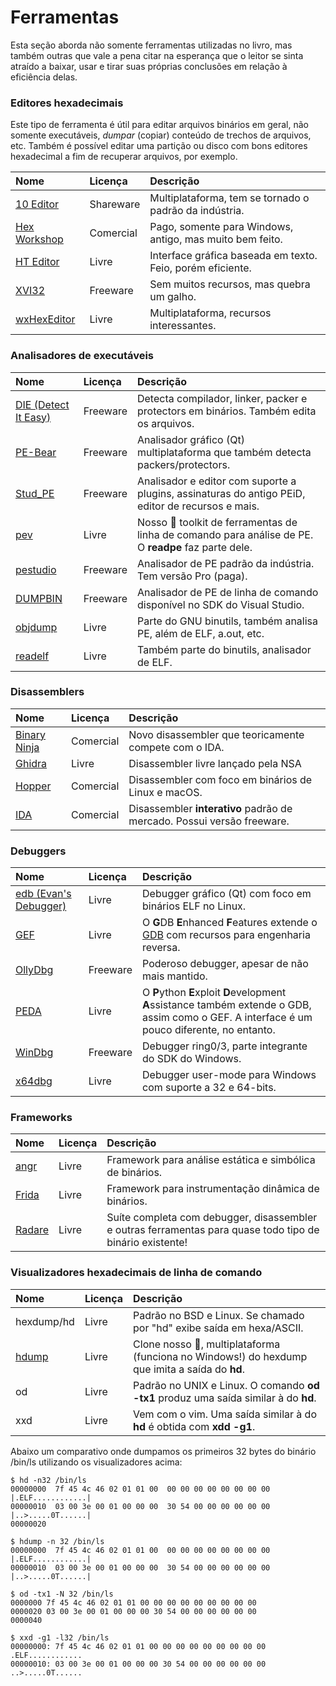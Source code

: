 # Ferramentas

Esta seção aborda não somente ferramentas utilizadas no livro, mas também outras que vale a pena citar na esperança que o leitor se sinta atraído a baixar, usar e tirar suas próprias conclusões em relação à eficiência delas.

### Editores hexadecimais

Este tipo de ferramenta é útil para editar arquivos binários em geral, não somente executáveis, _dumpar_ \(copiar\) conteúdo de trechos de arquivos, etc. Também é possível editar uma partição ou disco com bons editores hexadecimal a fim de recuperar arquivos, por exemplo.

| Nome | Licença | Descrição |
| :--- | :--- | :--- |
| [10 Editor](https://www.sweetscape.com/010editor/) | Shareware | Multiplataforma, tem se tornado o padrão da indústria. |
| [Hex Workshop](http://www.hexworkshop.com/) | Comercial | Pago, somente para Windows, antigo, mas muito bem feito. |
| [HT Editor](http://hte.sourceforge.net/) | Livre | Interface gráfica baseada em texto. Feio, porém eficiente. |
| [XVI32](http://www.chmaas.handshake.de/delphi/freeware/xvi32/xvi32.htm) | Freeware | Sem muitos recursos, mas quebra um galho. |
| [wxHexEditor](https://sourceforge.net/projects/wxhexeditor/) | Livre | Multiplataforma, recursos interessantes. |

### Analisadores de executáveis

| Nome | Licença | Descrição |
| :--- | :--- | :--- |
| [DIE \(Detect It Easy\)](http://ntinfo.biz/index.html) | Freeware | Detecta compilador, linker, packer e protectors em binários. Também edita os arquivos. |
| [PE-Bear](https://hshrzd.wordpress.com/pe-bear/) | Freeware | Analisador gráfico \(Qt\) multiplataforma que também detecta packers/protectors. |
| [Stud\_PE](http://www.cgsoftlabs.ro/studpe.html) | Freeware | Analisador e editor com suporte a plugins, assinaturas do antigo PEiD, editor de recursos e mais. |
| [pev](http://pev.sourceforge.net) | Livre | Nosso 💚 toolkit de ferramentas de linha de comando para análise de PE. O **readpe** faz parte dele. |
| [pestudio](https://www.winitor.com) | Freeware | Analisador de PE padrão da indústria. Tem versão Pro \(paga\). |
| [DUMPBIN](https://docs.microsoft.com/en-us/cpp/build/reference/dumpbin-reference) | Freeware | Analisador de PE de linha de comando disponível no SDK do Visual Studio. |
| [objdump](https://www.gnu.org/software/binutils/) | Livre | Parte do GNU binutils, também analisa PE, além de ELF, a.out, etc. |
| [readelf](https://www.gnu.org/software/binutils/) | Livre | Também parte do binutils, analisador de ELF. |

### Disassemblers

| Nome | Licença | Descrição |
| :--- | :--- | :--- |
| [Binary Ninja](https://binary.ninja) | Comercial | Novo disassembler que teoricamente compete com o IDA. |
| [Ghidra](https://ghidra-sre.org) | Livre | Disassembler livre lançado pela NSA |
| [Hopper](https://www.hopperapp.com) | Comercial | Disassembler com foco em binários de Linux e macOS. |
| [IDA](https://www.hex-rays.com/products/ida/) | Comercial | Disassembler **interativo** padrão de mercado. Possui versão freeware. |

### Debuggers

| Nome | Licença | Descrição |
| :--- | :--- | :--- |
| [edb \(Evan's Debugger\)](https://github.com/eteran/edb-debugger) | Livre | Debugger gráfico \(Qt\) com foco em binários ELF no Linux. |
| [GEF](https://github.com/hugsy/gef) | Livre | O **G**DB **E**nhanced **F**eatures extende o [GDB](https://www.gnu.org/software/gdb/) com recursos para engenharia reversa. |
| [OllyDbg](http://ollydbg.de) | Freeware | Poderoso debugger, apesar de não mais mantido. |
| [PEDA](https://github.com/longld/peda) | Livre | O **P**ython **E**xploit **D**evelopment **A**ssistance também extende o GDB, assim como o GEF. A interface é um pouco diferente, no entanto. |
| [WinDbg](https://docs.microsoft.com/en-us/windows-hardware/drivers/debugger/debugger-download-tools) | Freeware | Debugger ring0/3, parte integrante do SDK do Windows. |
| [x64dbg](https://x64dbg.com/) | Livre | Debugger user-mode para Windows com suporte a 32 e 64-bits. |

### Frameworks

| Nome | Licença | Descrição |
| :--- | :--- | :--- |
| [angr](https://angr.io) | Livre | Framework para análise estática e simbólica de binários. |
| [Frida](https://www.frida.re) | Livre | Framework para instrumentação dinâmica de binários. |
| [Radare](https://rada.re/r/) | Livre | Suíte completa com debugger, disassembler e outras ferramentas para quase todo tipo de binário existente! |

### Visualizadores hexadecimais de linha de comando

| Nome | Licença | Descrição |
| :--- | :--- | :--- |
| hexdump/hd | Livre | Padrão no BSD e Linux. Se chamado por "hd" exibe saída em hexa/ASCII. |
| [hdump](https://sourceforge.net/projects/hdump/) | Livre | Clone nosso 💚, multiplataforma \(funciona no Windows!\) do hexdump que imita a saída do **hd**. |
| od | Livre | Padrão no UNIX e Linux. O comando **od -tx1** produz uma saída similar à do **hd**. |
| xxd | Livre | Vem com o vim. Uma saída similar à do **hd** é obtida com **xdd -g1**. |

Abaixo um comparativo onde dumpamos os primeiros 32 bytes do binário /bin/ls utilizando os visualizadores acima:

```text
$ hd -n32 /bin/ls
00000000  7f 45 4c 46 02 01 01 00  00 00 00 00 00 00 00 00  |.ELF............|
00000010  03 00 3e 00 01 00 00 00  30 54 00 00 00 00 00 00  |..>.....0T......|
00000020

$ hdump -n 32 /bin/ls
00000000  7f 45 4c 46 02 01 01 00  00 00 00 00 00 00 00 00  |.ELF............|
00000010  03 00 3e 00 01 00 00 00  30 54 00 00 00 00 00 00  |..>.....0T......|

$ od -tx1 -N 32 /bin/ls
0000000 7f 45 4c 46 02 01 01 00 00 00 00 00 00 00 00 00
0000020 03 00 3e 00 01 00 00 00 30 54 00 00 00 00 00 00
0000040

$ xxd -g1 -l32 /bin/ls
00000000: 7f 45 4c 46 02 01 01 00 00 00 00 00 00 00 00 00  .ELF............
00000010: 03 00 3e 00 01 00 00 00 30 54 00 00 00 00 00 00  ..>.....0T......
```
